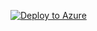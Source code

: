 [![Deploy to Azure](https://aka.ms/deploytoazurebutton)](https://portal.azure.com/#create/Microsoft.Template/uri/https%3A%2F%2Fraw.githubusercontent.com%2FSondreNetsec%2FARM-deploy%2Frefs%2Fheads%2Fmain%2Fmain.bicep)
